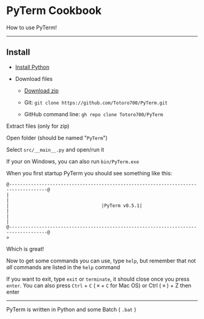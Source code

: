 # PyTerm Cookbook



How to use PyTerm!



---



## Install

- [Install Python](https://www.python.org/downloads/)

- Download files

    - [Download zip](https://github.com/Totoro700/PyTerm/archive/master.zip)

    - Git: `git clone https://github.com/Totoro700/PyTerm.git` 

    - GitHub command line: `gh repo clone Totoro700/PyTerm`

Extract files (only for zip)

Open folder (should be named "`PyTerm`")

Select `src/__main__.py` and open/run it

If your on Windows, you can also run `bin/PyTerm.exe`

When you first startup PyTerm you should see something like this:

```
@------------------------------------------------------------------------------------@
|                                                                                    |
|                                  |PyTerm v0.5.1|                                   |
|                                                                                    |
@------------------------------------------------------------------------------------@
>
```

Which is great!



Now to get some commands you can use, type `help`, but remember that not *all* commands are listed in the `help` command



If you want to exit, type `exit` or `terminate`, it should close once you press `enter`. You can also press `Ctrl` + `C` ( `⌘` + `C`  for Mac OS) or Ctrl ( `⌘` ) + Z then enter



---



PyTerm is written in Python and some Batch ( `.bat` )
